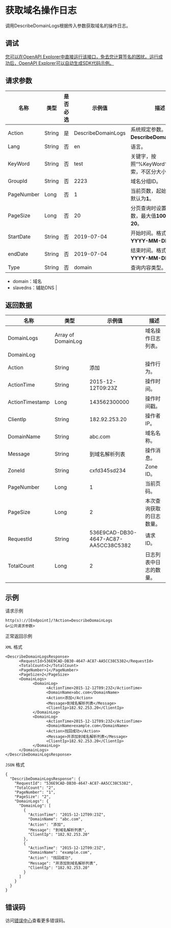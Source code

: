 # 获取域名操作日志

调用DescribeDomainLogs根据传入参数获取域名的操作日志。

## 调试

[您可以在OpenAPI Explorer中直接运行该接口，免去您计算签名的困扰。运行成功后，OpenAPI Explorer可以自动生成SDK代码示例。](https://api.aliyun.com/#product=Alidns&api=DescribeDomainLogs&type=RPC&version=2015-01-09)

## 请求参数

|名称|类型|是否必选|示例值|描述|
|--|--|----|---|--|
|Action|String|是|DescribeDomainLogs|系统规定参数。取值：**DescribeDomainLogs**。 |
|Lang|String|否|en|语言。 |
|KeyWord|String|否|test|关键字，按照“%KeyWord%”模式搜索，不区分大小写。 |
|GroupId|String|否|2223|域名分组ID。 |
|PageNumber|Long|否|1|当前页数，起始值为**1**，默认为**1**。 |
|PageSize|Long|否|20|分页查询时设置的每页行数，最大值**100**，默认为**20**。 |
|StartDate|String|否|2019-07-04|开始时间。格式：**YYYY-MM-DD**。 |
|endDate|String|否|2019-07-04|结束时间。格式：**YYYY-MM-DD**。 |
|Type|String|否|domain|查询内容类型。

 -   domain：域名
-   slavedns：辅助DNS |

## 返回数据

|名称|类型|示例值|描述|
|--|--|---|--|
|DomainLogs|Array of DomainLog| |域名操作日志列表。 |
|DomainLog| | | |
|Action|String|添加|操作行为。 |
|ActionTime|String|2015-12-12T09:23Z|操作时间。 |
|ActionTimestamp|Long|143562300000|操作时间戳。 |
|ClientIp|String|182.92.253.20|操作者IP。 |
|DomainName|String|abc.com|域名名称。 |
|Message|String|到域名解析列表|操作消息。 |
|ZoneId|String|cxfd345sd234|Zone ID。 |
|PageNumber|Long|1|当前页码。 |
|PageSize|Long|2|本次查询获取的日志数量。 |
|RequestId|String|536E9CAD-DB30-4647-AC87-AA5CC38C5382|请求ID。 |
|TotalCount|Long|2|日志列表中日志的数量。 |

## 示例

请求示例

```
http(s)://[Endpoint]/?Action=DescribeDomainLogs
&<公共请求参数>
```

正常返回示例

`XML` 格式

```
<DescribeDomainLogsResponse>
      <RequestId>536E9CAD-DB30-4647-AC87-AA5CC38C5382</RequestId>
      <TotalCount>2</TotalCount>
      <PageNumber>1</PageNumber>
      <PageSize>2</PageSize>
      <DomainLogs>
            <DomainLog>
                  <ActionTime>2015-12-12T09:23Z</ActionTime>
                  <DomainName>abc.com</DomainName>
                  <Action>添加</Action>
                  <Message>到域名解析列表</Message>
                  <ClientIp>182.92.253.20</ClientIp>
            </DomainLog>
            <DomainLog>
                  <ActionTime>2015-12-12T09:23Z</ActionTime>
                  <DomainName>example.com</DomainName>
                  <Action>找回成功</Action>
                  <Message>并添加到域名解析列表</Message>
                  <ClientIp>182.92.253.20</ClientIp>
            </DomainLog>
      </DomainLogs>
</DescribeDomainLogsResponse>
```

`JSON` 格式

```
{
  "DescribeDomainLogsResponse": {
    "RequestId": "536E9CAD-DB30-4647-AC87-AA5CC38C5382",
    "TotalCount": "2",
    "PageNumber": "1",
    "PageSize": "2",
    "DomainLogs": {
      "DomainLog": [
        {
          "ActionTime": "2015-12-12T09:23Z",
          "DomainName": "abc.com",
          "Action": "添加",
          "Message": "到域名解析列表",
          "ClientIp": "182.92.253.20"
        },
        {
          "ActionTime": "2015-12-12T09:23Z",
          "DomainName": "example.com",
          "Action": "找回成功",
          "Message": "并添加到域名解析列表",
          "ClientIp": "182.92.253.20"
        }
      ]
    }
  }
}
```

## 错误码

访问[错误中心](https://error-center.aliyun.com/status/product/Alidns)查看更多错误码。

